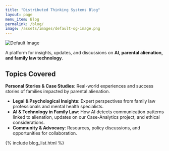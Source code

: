 ```yaml
---
title: "Distributed Thinking Systems Blog"
layout: page
menu_item: Blog
permalink: /blog/
image: /assets/images/default-og-image.png
---
```


![Default Image](/assets/images/default-og-image.png)

A platform for insights, updates, and discussions on **AI, parental alienation, and family law technology**.

## Topics Covered
 **Personal Stories & Case Studies**: Real-world experiences and success stories of families impacted by parental alienation.
- **Legal & Psychological Insights**: Expert perspectives from family law professionals and mental health specialists.
- **AI & Technology in Family Law**: How AI detects communication patterns linked to alienation, updates on our Case-Analytics project, and ethical considerations.
- **Community & Advocacy**: Resources, policy discussions, and opportunities for collaboration.

{% include blog_list.html %}





